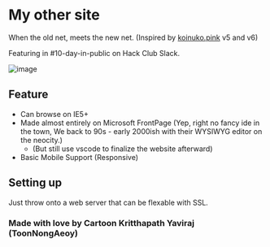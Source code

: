 # My other site
When the old net, meets the new net. (Inspired by [koinuko.pink](https://koinuko.pink/) v5 and v6)

Featuring in #10-day-in-public on Hack Club Slack.

![image](https://github.com/toonnongaeoy/my-other-site/assets/82090464/69a8e786-76d3-478c-8a0c-4f3f63b04192)


## Feature
- Can browse on IE5+
- Made almost entirely on Microsoft FrontPage (Yep, right no fancy ide in the town, We back to 90s - early 2000ish with their WYSIWYG editor on the neocity.)
  - (But still use vscode to finalize the website afterward)
- Basic Mobile Support (Responsive)

## Setting up
Just throw onto a web server that can be flexable with SSL.

### Made with love by Cartoon Kritthapath Yaviraj (ToonNongAeoy)
